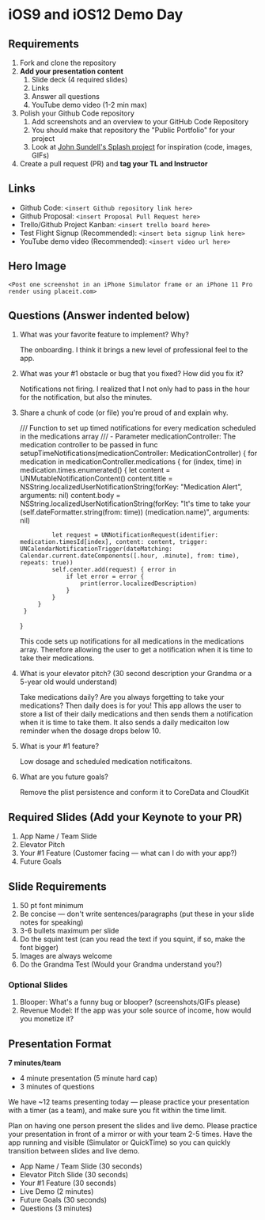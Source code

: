 # iOS9 and iOS12 Demo Day

## Requirements

1. Fork and clone the repository
2. **Add your presentation content**
    1. Slide deck (4 required slides)
    2. Links
    3. Answer all questions 
    4. YouTube demo video (1-2 min max)
3. Polish your Github Code repository
    1. Add screenshots and an overview to your GitHub Code Repository
    2. You should make that repository the "Public Portfolio" for your project
    3. Look at [John Sundell's Splash project](https://github.com/JohnSundell/Splash) for inspiration (code, images, GIFs)
4. Create a pull request (PR) and **tag your TL and Instructor**

## Links

* Github Code: `<insert Github repository link here>`
* Github Proposal: `<insert Proposal Pull Request here>`
* Trello/Github Project Kanban: `<insert trello board here>`
* Test Flight Signup (Recommended): `<insert beta signup link here>`
* YouTube demo video (Recommended): `<insert video url here>`

## Hero Image

`<Post one screenshot in an iPhone Simulator frame or an iPhone 11 Pro render using placeit.com>`

## Questions (Answer indented below)

1. What was your favorite feature to implement? Why?

    The onboarding. I think it brings a new level of professional feel to the app.

2. What was your #1 obstacle or bug that you fixed? How did you fix it?

    Notifications not firing. I realized that I not only had to pass in the hour for the notification, but also the minutes.
  
3. Share a chunk of code (or file) you're proud of and explain why.

    /// Function to set up timed notifications for every medication scheduled in the medications array
    /// - Parameter medicationController: The medication controller to be passed in
    func setupTimeNotifications(medicationController: MedicationController) {
        for medication in medicationController.medications {
            for (index, time) in medication.times.enumerated() {
                let content = UNMutableNotificationContent()
                content.title = NSString.localizedUserNotificationString(forKey: "Medication Alert", arguments: nil)
                content.body = NSString.localizedUserNotificationString(forKey: "It's time to take your \(self.dateFormatter.string(from: time)) \(medication.name)", arguments: nil)
                
                let request = UNNotificationRequest(identifier: medication.timesId[index], content: content, trigger: UNCalendarNotificationTrigger(dateMatching: Calendar.current.dateComponents([.hour, .minute], from: time), repeats: true))
                self.center.add(request) { error in
                    if let error = error {
                        print(error.localizedDescription)
                    }
                }
            }
        }
    }
    
    This code sets up notifications for all medications in the medications array. Therefore allowing the user to get a notification when it is time to take their medications.
  
4. What is your elevator pitch? (30 second description your Grandma or a 5-year old would understand)

    Take medications daily? Are you always forgetting to take your medications? Then daily does is for you! This app allows the user to store a list of their daily medications and then sends them a notification when it is time to take them. It also sends a daily medicaiton low reminder when the dosage drops below 10.
  
5. What is your #1 feature?

    Low dosage and scheduled medication notificaitons.
  
6. What are you future goals?

    Remove the plist persistence and conform it to CoreData and CloudKit

## Required Slides (Add your Keynote to your PR)

1. App Name / Team Slide
2. Elevator Pitch
3. Your #1 Feature (Customer facing — what can I do with your app?)
4. Future Goals

## Slide Requirements

1. 50 pt font minimum
2. Be concise — don't write sentences/paragraphs (put these in your slide notes for speaking)
3. 3-6 bullets maximum per slide
4. Do the squint test (can you read the text if you squint, if so, make the font bigger)
6. Images are always welcome
7. Do the Grandma Test (Would your Grandma understand you?)

### Optional Slides

1. Blooper: What's a funny bug or blooper? (screenshots/GIFs please)
2. Revenue Model: If the app was your sole source of income, how would you monetize it?

## Presentation Format

**7 minutes/team**

* 4 minute presentation (5 minute hard cap)
* 3 minutes of questions

We have ~12 teams presenting today — please practice your presentation with a timer (as a team), and make sure you fit within the time limit.

Plan on having one person present the slides and live demo. Please practice your presentation in front of a mirror or with your team 2-5 times. Have the app running and visible (Simulator or QuickTime) so you can quickly transition between slides and live demo.

* App Name / Team Slide (30 seconds)
* Elevator Pitch Slide (30 seconds)
* Your #1 Feature (30 seconds)
* Live Demo (2 minutes)
* Future Goals (30 seconds)
* Questions (3 minutes)
